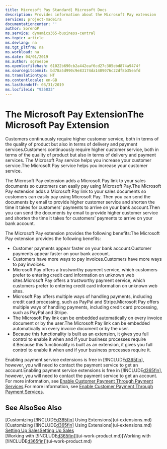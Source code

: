 ```yaml
---
title: Microsoft Pay Standard| Microsoft Docs
description: Provides information about the Microsoft Pay extension
services: project-madeira
documentationcenter: ''
author: SorenGP
ms.service: dynamics365-business-central
ms.topic: article
ms.devlang: na
ms.tgt_pltfrm: na
ms.workload: na
ms.date: 04/01/2019
ms.author: sgroespe
ms.openlocfilehash: 61022b690cb2a442eaf6cd27c305ebd874a9474f
ms.sourcegitcommit: bd78a5d990c9e83174da1409076c22df8b35eafd
ms.translationtype: HT
ms.contentlocale: en-GB
ms.lasthandoff: 03/31/2019
ms.locfileid: "935833"
---
```

# <a name="the-microsoft-pay-extension"></a><span data-ttu-id="f75be-103">The Microsoft Pay Extension</span><span class="sxs-lookup"><span data-stu-id="f75be-103">The Microsoft Pay Extension</span></span>
<span data-ttu-id="f75be-104">Customers continuously require higher customer service, both in terms of the quality of product but also in terms of delivery and payment services.</span><span class="sxs-lookup"><span data-stu-id="f75be-104">Customers continuously require higher customer service, both in terms of the quality of product but also in terms of delivery and payment services.</span></span> <span data-ttu-id="f75be-105">The Microsoft Pay service helps you increase your customer service.</span><span class="sxs-lookup"><span data-stu-id="f75be-105">The Microsoft Pay service helps you increase your customer service.</span></span>

<span data-ttu-id="f75be-106">The Microsoft Pay extension adds a Microsoft Pay link to your sales documents so customers can easily pay using Microsoft Pay.</span><span class="sxs-lookup"><span data-stu-id="f75be-106">The Microsoft Pay extension adds a Microsoft Pay link to your sales documents so customers can easily pay using Microsoft Pay.</span></span> <span data-ttu-id="f75be-107">Then you can send the documents by email to provide higher customer service and shorten the time it takes for customers’ payments to arrive on your bank account.</span><span class="sxs-lookup"><span data-stu-id="f75be-107">Then you can send the documents by email to provide higher customer service and shorten the time it takes for customers’ payments to arrive on your bank account.</span></span>

<span data-ttu-id="f75be-108">The Microsoft Pay extension provides the following benefits:</span><span class="sxs-lookup"><span data-stu-id="f75be-108">The Microsoft Pay extension provides the following benefits:</span></span>
- <span data-ttu-id="f75be-109">Customer payments appear faster on your bank account.</span><span class="sxs-lookup"><span data-stu-id="f75be-109">Customer payments appear faster on your bank account.</span></span>
- <span data-ttu-id="f75be-110">Customers have more ways to pay invoices.</span><span class="sxs-lookup"><span data-stu-id="f75be-110">Customers have more ways to pay invoices.</span></span>
- <span data-ttu-id="f75be-111">Microsoft Pay offers a trustworthy payment service, which customers prefer to entering credit card information on unknown web sites.</span><span class="sxs-lookup"><span data-stu-id="f75be-111">Microsoft Pay offers a trustworthy payment service, which customers prefer to entering credit card information on unknown web sites.</span></span>
- <span data-ttu-id="f75be-112">Microsoft Pay offers multiple ways of handling payments, including credit card processing, such as PayPal and Stripe.</span><span class="sxs-lookup"><span data-stu-id="f75be-112">Microsoft Pay offers multiple ways of handling payments, including credit card processing, such as PayPal and Stripe.</span></span>
- <span data-ttu-id="f75be-113">The Microsoft Pay link can be embedded automatically on every invoice document or by the user.</span><span class="sxs-lookup"><span data-stu-id="f75be-113">The Microsoft Pay link can be embedded automatically on every invoice document or by the user.</span></span>
- <span data-ttu-id="f75be-114">Because this functionality is built as an extension, it gives you full control to enable it when and if your business processes require it.</span><span class="sxs-lookup"><span data-stu-id="f75be-114">Because this functionality is built as an extension, it gives you full control to enable it when and if your business processes require it.</span></span>

<span data-ttu-id="f75be-115">Enabling payment service extensions is free in [!INCLUDE[d365fin](includes/d365fin_md.md)], however, you will need to contact the payment service to get an account.</span><span class="sxs-lookup"><span data-stu-id="f75be-115">Enabling payment service extensions is free in [!INCLUDE[d365fin](includes/d365fin_md.md)], however, you will need to contact the payment service to get an account.</span></span> <span data-ttu-id="f75be-116">For more information, see [Enable Customer Payment Through Payment Services](sales-how-enable-payment-service-extensions.md).</span><span class="sxs-lookup"><span data-stu-id="f75be-116">For more information, see [Enable Customer Payment Through Payment Services](sales-how-enable-payment-service-extensions.md).</span></span>

## <a name="see-also"></a><span data-ttu-id="f75be-117">See Also</span><span class="sxs-lookup"><span data-stu-id="f75be-117">See Also</span></span>
<span data-ttu-id="f75be-118">[Customizing [!INCLUDE[d365fin](includes/d365fin_md.md)] Using Extensions](ui-extensions.md)</span><span class="sxs-lookup"><span data-stu-id="f75be-118">[Customizing [!INCLUDE[d365fin](includes/d365fin_md.md)] Using Extensions](ui-extensions.md)</span></span>  
[<span data-ttu-id="f75be-119">Setting Up Sales</span><span class="sxs-lookup"><span data-stu-id="f75be-119">Setting Up Sales</span></span>](sales-setup-sales.md)  
<span data-ttu-id="f75be-120">[Working with [!INCLUDE[d365fin](includes/d365fin_md.md)]](ui-work-product.md)</span><span class="sxs-lookup"><span data-stu-id="f75be-120">[Working with [!INCLUDE[d365fin](includes/d365fin_md.md)]](ui-work-product.md)</span></span>
